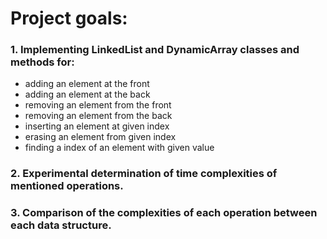 # Project goals:
### 1. Implementing LinkedList and DynamicArray classes and methods for:
- adding an element at the front
- adding an element at the back
- removing an element from the front
- removing an element from the back
- inserting an element at given index
- erasing an element from given index
- finding a index of an element with given value

### 2. Experimental determination of time complexities of mentioned operations.
### 3. Comparison of the complexities of each operation between each data structure.